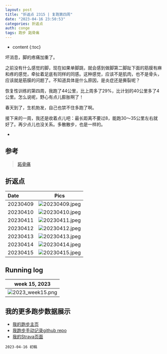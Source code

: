 ```yaml
---
layout: post
title: "折返点 2315 | 复跑第四周"
date: "2023-04-16 23:50:53"
categories: 折返点
auth: conge
tags: 跑步 跖骨痛 
---
```

* content
{:toc}

坏消息，脚的疼痛加重了。

之前没有什么感觉的脚，现在如果单脚跳，就会感到做脚第二脚趾下面的筋膜有麻和疼的感觉，牵扯着足底有同样的同感。这种感觉，应该不是肌肉，也不是骨头，应该就是筋膜的问题了。不知道具体是什么原因，是炎症还是撕裂呢？





恢复性训练的第四周，我跑了44公里，比上周多了29%，比计划的40公里多了4公里。怎么说呢，野心有点儿膨胀啊了！

春天到了，生机勃发，自己也禁不住多跑了啊。

接下来的一周，我还是收着点儿吧：最长距离不要过8，能跑30～35公里左右就好了。再少点儿也没关系。多散散步，也是一样的。

-
  
## 参考

> [跖骨痛](https://www.drmed.cn/Metatarsalgia)


## 折返点

| Date     |                                Pics                                  |
| :------- | :------------------------------------------------------------------: |
| 20230409 |![20230409.jpeg](https://s2.loli.net/2023/04/17/9SGbuZP8Ecr3TLd.jpg)  |
| 20230410 |![20230410.jpeg](https://s2.loli.net/2023/04/17/nq6FyAP7rNMXZEO.jpg)  |
| 20230411 |![20230411.jpeg](https://s2.loli.net/2023/04/17/sEcI4HxqaV2YRJB.jpg)  |
| 20230412 |![20230412.jpeg](https://s2.loli.net/2023/04/17/IMxv3L7NYUaQHtW.jpg)  |
| 20230413 |![20230413.jpeg](https://s2.loli.net/2023/04/17/1uvzKQ62Z5E9iab.jpg)  |
| 20230414 |![20230414.jpeg](https://s2.loli.net/2023/04/17/E7Qglq8x5ecUj4N.jpg)  |
| 20230415 |![20230415.jpeg](https://s2.loli.net/2023/04/17/sW4jAZp2OdwVDBH.jpg)  |

## Running log

|                            week 15, 2023                              |
| :-------------------------------------------------------------------: |
|![2023_week15.png](https://s2.loli.net/2023/04/17/JWiDOPHa4qrUFfp.png) |

## 我的更多跑步数据展示

* [我的跑步主页](https://conge.livingwithfcs.org/running_page/)
* [我跑步手动记录github repo](https://github.com/conge/RunningStreak)
* [我的Strava页面](https://www.strava.com/athletes/57680242)

```
2023-04-16 初稿
```

